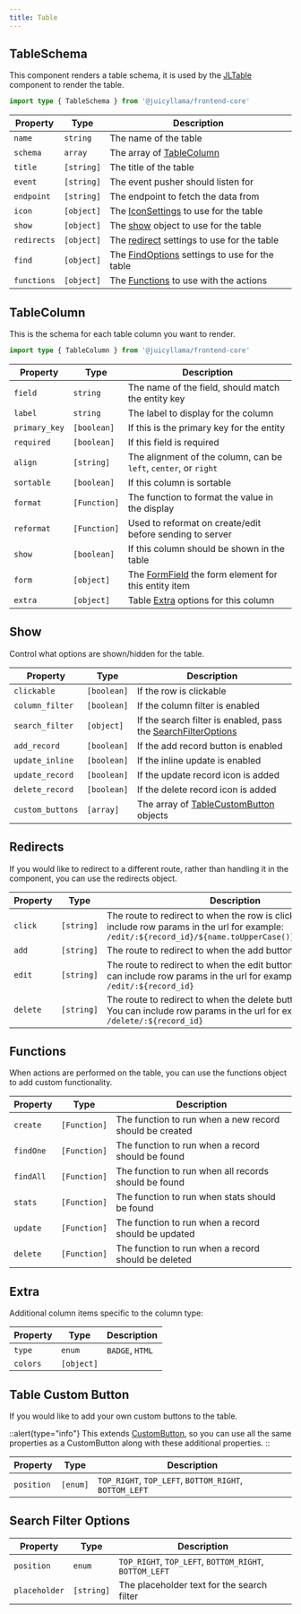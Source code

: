 ```yaml
---
title: Table
---
```


## TableSchema

This component renders a table schema, it is used by the [JLTable](/frontend/quasar/components/common/table.html) component to render the table.

```typescript
import type { TableSchema } from '@juicyllama/frontend-core'
```

| Property | Type     | Description                                                    |
|---------|----------|----------------------------------------------------------------|
| `name`  | `string` | The name of the table                                          |
| `schema` | `array`  | The array of [TableColumn](#tablecolumn)                       |
| `title` | `[string]` | The title of the table                                         |
| `event` | `[string]` | The event pusher should listen for                             |
|`endpoint` | `[string]` | The endpoint to fetch the data from                            |
| `icon` | `[object]` | The [IconSettings](/frontend/quasar/types/common.html#icon-settings) to use for the table |
| `show` | `[object]` | The [show](#show) object to use for the table                  |
| `redirects` | `[object]` | The [redirect](#redirects) settings to use for the table       |
| `find` | `[object]` | The [FindOptions](common/#findoptions) settings to use for the table      |
| `functions` | `[object]` | The [Functions](#functions) to use with the actions            |

## TableColumn

This is the schema for each table column you want to render.

```typescript
import type { TableColumn } from '@juicyllama/frontend-core'
```

| Property | Type    | Description                                                      |
|---------|---------|------------------------------------------------------------------|
| `field`  | `string`| The name of the field, should match the entity key               |
| `label` | `string`| The label to display for the column                              |
|`primary_key` | `[boolean]` | If this is the primary key for the entity                        |
| `required` | `[boolean]` | If this field is required                                        |
| `align` | `[string]` | The alignment of the column, can be `left`, `center`, or `right` |
| `sortable` | `[boolean]` | If this column is sortable                                       |
| `format` | `[Function]` | The function to format the value in the display                  |
| `reformat` | `[Function]` | Used to reformat on create/edit before sending to server         |
| `show` | `[boolean]` | If this column should be shown in the table                      |
| `form` | `[object]` | The [FormField](/frontend/quasar/types/form.html#formfield) the form element for this entity item         |
| `extra` | `[object]` | Table [Extra](#extra) options for this column                    |


## Show

Control what options are shown/hidden for the table.

| Property | Type        | Description                                                        |
|---------|-------------|--------------------------------------------------------------------|
|`clickable` | `[boolean]` | If the row is clickable                                            |
|`column_filter` | `[boolean]` | If the column filter is enabled                                    |
|`search_filter` | `[object]`  | If the search filter is enabled, pass the [SearchFilterOptions](#search-filter-options) |
| `add_record` | `[boolean]` | If the add record button is enabled                                |
| `update_inline` | `[boolean]` | If the inline update is enabled                                    |
| `update_record` | `[boolean]` | If the update record icon is added                                 |
| `delete_record` | `[boolean]` | If the delete record icon is added                                 |
| `custom_buttons` | `[array]`   | The array of [TableCustomButton](#table-custom-button) objects     |

## Redirects

If you would like to redirect to a different route, rather than handling it in the component, you can use the redirects object.

| Property | Type    | Description                                                                                                                                                              |
|-------|---------|--------------------------------------------------------------------------------------------------------------------------------------------------------------------------|
| `click` | `[string]` | The route to redirect to when the row is clicked. You can include row params in the url for example:  `/edit/:${record_id}/${name.toUpperCase()}/${description}`         |
| `add` | `[string]` | The route to redirect to when the add button is clicked                                                                                                                  |
| `edit` | `[string]` | The route to redirect to when the edit button is clicked. You can include row params in the url for example:  `/edit/:${record_id}`   |
| `delete` | `[string]` | The route to redirect to when the delete button is clicked. You can include row params in the url for example:  `/delete/:${record_id}` |

## Functions

When actions are performed on the table, you can use the functions object to add custom functionality.

| Property | Type    | Description                                             |
|-------|---------|---------------------------------------------------------|
| `create` | `[Function]` | The function to run when a new record should be created |
| `findOne` | `[Function]` | The function to run when a record should be found       |
| `findAll` | `[Function]` | The function to run when all records should be found    |
| `stats` | `[Function]` | The function to run when stats should be found          |
| `update` | `[Function]` | The function to run when a record should be updated     |
| `delete` | `[Function]` | The function to run when a record should be deleted     |

## Extra

Additional column items specific to the column type:

| Property | Type   | Description |
|-------|--------|--|
| `type` | `enum` | `BADGE`, `HTML` |
| `colors` | `[object]` |  |


## Table Custom Button

If you would like to add your own custom buttons to the table.

::alert{type="info"}
This extends [CustomButton](/frontend/quasar/types/common.html#custom-button), so you can use all the same properties as a CustomButton along with these additional properties.
::

| Property | Type     | Description                                            |
|-------|----------|--------------------------------------------------------|
| `position` | `[enum]` | `TOP_RIGHT`, `TOP_LEFT`, `BOTTOM_RIGHT`, `BOTTOM_LEFT` |

## Search Filter Options

| Property | Type   | Description                                            |
|-------|--------|--------------------------------------------------------|
| `position` | `enum` | `TOP_RIGHT`, `TOP_LEFT`, `BOTTOM_RIGHT`, `BOTTOM_LEFT` |
| `placeholder` | `[string]` | The placeholder text for the search filter             |
